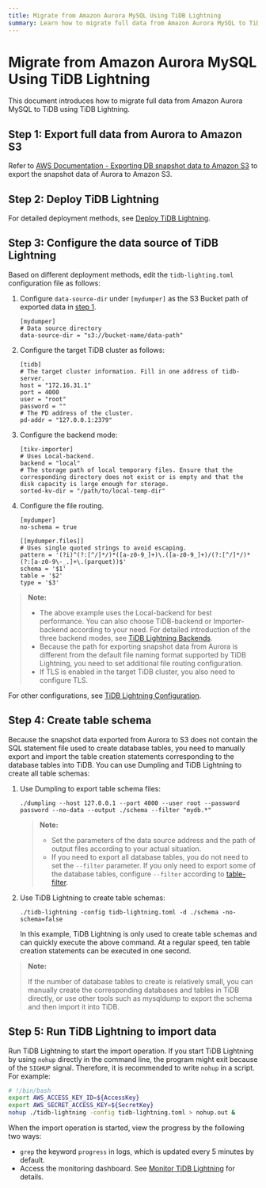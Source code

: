 ```yaml
---
title: Migrate from Amazon Aurora MySQL Using TiDB Lightning
summary: Learn how to migrate full data from Amazon Aurora MySQL to TiDB using TiDB Lightning.
---
```


# Migrate from Amazon Aurora MySQL Using TiDB Lightning

This document introduces how to migrate full data from Amazon Aurora MySQL to TiDB using TiDB Lightning.

## Step 1: Export full data from Aurora to Amazon S3

Refer to [AWS Documentation - Exporting DB snapshot data to Amazon S3](https://docs.aws.amazon.com/AmazonRDS/latest/AuroraUserGuide/USER_ExportSnapshot.html) to export the snapshot data of Aurora to Amazon S3.

## Step 2: Deploy TiDB Lightning

For detailed deployment methods, see [Deploy TiDB Lightning](/tidb-lightning/deploy-tidb-lightning.md).

## Step 3: Configure the data source of TiDB Lightning

Based on different deployment methods, edit the `tidb-lighting.toml` configuration file as follows:

1. Configure `data-source-dir` under `[mydumper]` as the S3 Bucket path of exported data in [step 1](#step-1-export-full-data-from-aurora-to-amazon-s3).

    ```
    [mydumper]
    # Data source directory
    data-source-dir = "s3://bucket-name/data-path"
    ```

2. Configure the target TiDB cluster as follows:

    ```
    [tidb]
    # The target cluster information. Fill in one address of tidb-server.
    host = "172.16.31.1"
    port = 4000
    user = "root"
    password = ""
    # The PD address of the cluster.
    pd-addr = "127.0.0.1:2379"
    ```

3. Configure the backend mode:

    ```
    [tikv-importer]
    # Uses Local-backend.
    backend = "local"
    # The storage path of local temporary files. Ensure that the corresponding directory does not exist or is empty and that the disk capacity is large enough for storage.
    sorted-kv-dir = "/path/to/local-temp-dir"
    ```

4. Configure the file routing.

    ```
    [mydumper]
    no-schema = true

    [[mydumper.files]]
    # Uses single quoted strings to avoid escaping.
    pattern = '(?i)^(?:[^/]*/)*([a-z0-9_]+)\.([a-z0-9_]+)/(?:[^/]*/)*(?:[a-z0-9\-_.]+\.(parquet))$'
    schema = '$1'
    table = '$2'
    type = '$3'
    ```

> **Note:**
>
> - The above example uses the Local-backend for best performance. You can also choose TiDB-backend or Importer-backend according to your need. For detailed introduction of the three backend modes, see [TiDB Lightning Backends](/tidb-lightning/tidb-lightning-backends.md).
> - Because the path for exporting snapshot data from Aurora is different from the default file naming format supported by TiDB Lightning, you need to set additional file routing configuration.
> - If TLS is enabled in the target TiDB cluster, you also need to configure TLS.

For other configurations, see [TiDB Lightning Configuration](/tidb-lightning/tidb-lightning-configuration.md).

## Step 4: Create table schema

Because the snapshot data exported from Aurora to S3 does not contain the SQL statement file used to create database tables, you need to manually export and import the table creation statements corresponding to the database tables into TiDB. You can use Dumpling and TiDB Lightning to create all table schemas:

1. Use Dumpling to export table schema files:

    ```
    ./dumpling --host 127.0.0.1 --port 4000 --user root --password password --no-data --output ./schema --filter "mydb.*"
    ```

    > **Note:**
    >
    > - Set the parameters of the data source address and the path of output files according to your actual situation.
    > - If you need to export all database tables, you do not need to set the `--filter` parameter. If you only need to export some of the database tables, configure `--filter` according to [table-filter](https://github.com/pingcap/tidb-tools/blob/master/pkg/table-filter/README.md).

2. Use TiDB Lightning to create table schemas:

    ```
    ./tidb-lightning -config tidb-lightning.toml -d ./schema -no-schema=false
    ```

    In this example, TiDB Lightning is only used to create table schemas and can quickly execute the above command. At a regular speed, ten table creation statements can be executed in one second.

> **Note:**
>
> If the number of database tables to create is relatively small, you can manually create the corresponding databases and tables in TiDB directly, or use other tools such as mysqldump to export the schema and then import it into TiDB.

## Step 5: Run TiDB Lightning to import data

Run TiDB Lightning to start the import operation. If you start TiDB Lightning by using `nohup` directly in the command line, the program might exit because of the `SIGHUP` signal. Therefore, it is recommended to write `nohup` in a script. For example:

```bash
# !/bin/bash
export AWS_ACCESS_KEY_ID=${AccessKey}
export AWS_SECRET_ACCESS_KEY=${SecretKey}
nohup ./tidb-lightning -config tidb-lightning.toml > nohup.out &
```

When the import operation is started, view the progress by the following two ways:

- `grep` the keyword `progress` in logs, which is updated every 5 minutes by default.
- Access the monitoring dashboard. See [Monitor TiDB Lightning](/tidb-lightning/monitor-tidb-lightning.md) for details.
